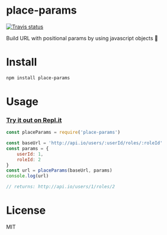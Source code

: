 # place-params

[![Travis status](https://travis-ci.org/pabarros/place-params.svg?branch=master)](https://travis-ci.org/pabarros/place-params)

Build URL with positional params by using javascript objects :slot_machine:

# Install
```sh
npm install place-params
```

# Usage

### [Try it out on Repl.it](https://repl.it/repls/ClumsyJadedMemorypool)

```js
const placeParams = require('place-params')

const baseUrl = 'http://api.io/users/:userId/roles/:roleId'
const params = {
    userId: 1,
    roleId: 2
}
const url = placeParams(baseUrl, params)
console.log(url)

// returns: http://api.io/users/1/roles/2
```

# License
MIT
